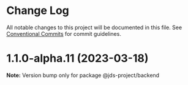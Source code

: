 # Change Log

All notable changes to this project will be documented in this file.
See [Conventional Commits](https://conventionalcommits.org) for commit guidelines.

# 1.1.0-alpha.11 (2023-03-18)

**Note:** Version bump only for package @jds-project/backend
